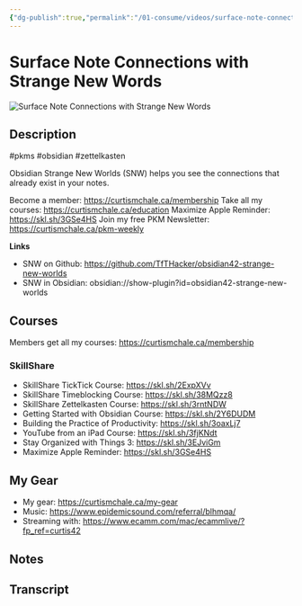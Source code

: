 ```yaml
---
{"dg-publish":true,"permalink":"/01-consume/videos/surface-note-connections-with-strange-new-words/","title":"Surface Note Connections with Strange New Words"}
---
```


# Surface Note Connections with Strange New Words

![Surface Note Connections with Strange New Words](https://www.youtube.com/watch?v=bOipNGRSqRo)

## Description

#pkms   #obsidian  #zettelkasten 

Obsidian Strange New Worlds (SNW) helps you see the connections that already exist in your notes.

Become a member: https://curtismchale.ca/membership
Take all my courses: https://curtismchale.ca/education
Maximize Apple Reminder: https://skl.sh/3GSe4HS
Join my free PKM Newsletter: https://curtismchale.ca/pkm-weekly

**Links**
- SNW on Github: https://github.com/TfTHacker/obsidian42-strange-new-worlds
- SNW in Obsidian: obsidian://show-plugin?id=obsidian42-strange-new-worlds

## Courses

Members get all my courses: https://curtismchale.ca/membership

### SkillShare
- SkillShare TickTick Course: https://skl.sh/2ExpXVv
- SkillShare Timeblocking Course: https://skl.sh/38MQzz8
- SkillShare Zettelkasten Course: https://skl.sh/3rntNDW
- Getting Started with Obsidian Course: https://skl.sh/2Y6DUDM
- Building the Practice of Productivity: https://skl.sh/3oaxLj7
- YouTube from an iPad Course: https://skl.sh/3fjKNdt
- Stay Organized with Things 3: https://skl.sh/3EJviGm
- Maximize Apple Reminder: https://skl.sh/3GSe4HS

## My Gear

- My gear: https://curtismchale.ca/my-gear
- Music: https://www.epidemicsound.com/referral/blhmqa/
- Streaming with: https://www.ecamm.com/mac/ecammlive/?fp_ref=curtis42

## Notes

## Transcript

